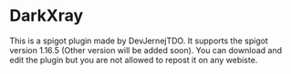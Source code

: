 # DarkXray

This is a spigot plugin made by DevJernejTDO. It supports the spigot version 1.16.5 (Other version will be added soon). You can download and edit the plugin but you are not allowed to repost it on any webiste.